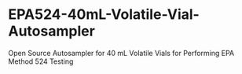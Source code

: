 # EPA524-40mL-Volatile-Vial-Autosampler
Open Source Autosampler for 40 mL Volatile Vials for Performing EPA Method 524 Testing
